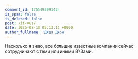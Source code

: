 ```yaml
---
comment_id: 1755493991424
is_spam: false
is_deleted: false
post: /it-vus/
date: 2025-08-18 05:13:11 +0000
author_fullname: 'Дядя Джон'
---
```


Насколько я знаю, все большие известные компании сейчас сотрудничают с теми или иными ВУЗами.
